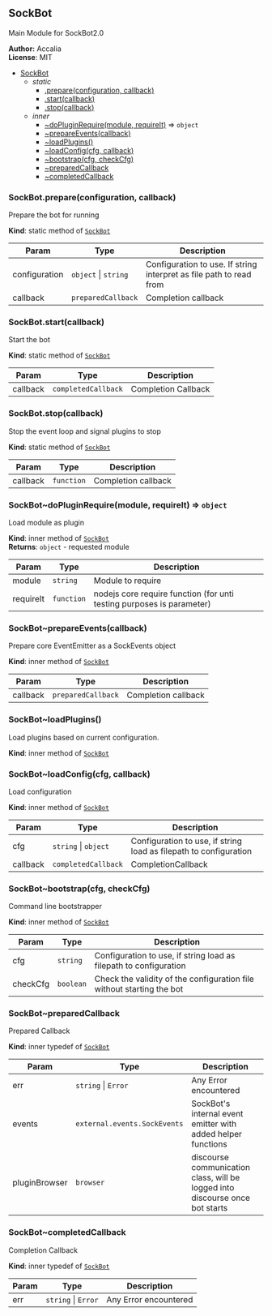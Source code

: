 <a name="module_SockBot"></a>
## SockBot
Main Module for SockBot2.0

**Author:** Accalia  
**License**: MIT  

* [SockBot](#module_SockBot)
  * _static_
    * [.prepare(configuration, callback)](#module_SockBot.prepare)
    * [.start(callback)](#module_SockBot.start)
    * [.stop(callback)](#module_SockBot.stop)
  * _inner_
    * [~doPluginRequire(module, requireIt)](#module_SockBot..doPluginRequire) ⇒ <code>object</code>
    * [~prepareEvents(callback)](#module_SockBot..prepareEvents)
    * [~loadPlugins()](#module_SockBot..loadPlugins)
    * [~loadConfig(cfg, callback)](#module_SockBot..loadConfig)
    * [~bootstrap(cfg, checkCfg)](#module_SockBot..bootstrap)
    * [~preparedCallback](#module_SockBot..preparedCallback)
    * [~completedCallback](#module_SockBot..completedCallback)

<a name="module_SockBot.prepare"></a>
### SockBot.prepare(configuration, callback)
Prepare the bot for running

**Kind**: static method of <code>[SockBot](#module_SockBot)</code>  

| Param | Type | Description |
| --- | --- | --- |
| configuration | <code>object</code> &#124; <code>string</code> | Configuration to use. If string interpret as file path to read from |
| callback | <code>preparedCallback</code> | Completion callback |

<a name="module_SockBot.start"></a>
### SockBot.start(callback)
Start the bot

**Kind**: static method of <code>[SockBot](#module_SockBot)</code>  

| Param | Type | Description |
| --- | --- | --- |
| callback | <code>completedCallback</code> | Completion Callback |

<a name="module_SockBot.stop"></a>
### SockBot.stop(callback)
Stop the event loop and signal plugins to stop

**Kind**: static method of <code>[SockBot](#module_SockBot)</code>  

| Param | Type | Description |
| --- | --- | --- |
| callback | <code>function</code> | Completion callback |

<a name="module_SockBot..doPluginRequire"></a>
### SockBot~doPluginRequire(module, requireIt) ⇒ <code>object</code>
Load module as plugin

**Kind**: inner method of <code>[SockBot](#module_SockBot)</code>  
**Returns**: <code>object</code> - requested module  

| Param | Type | Description |
| --- | --- | --- |
| module | <code>string</code> | Module to require |
| requireIt | <code>function</code> | nodejs core require function (for unti testing purposes is parameter) |

<a name="module_SockBot..prepareEvents"></a>
### SockBot~prepareEvents(callback)
Prepare core EventEmitter as a SockEvents object

**Kind**: inner method of <code>[SockBot](#module_SockBot)</code>  

| Param | Type | Description |
| --- | --- | --- |
| callback | <code>preparedCallback</code> | Completion callback |

<a name="module_SockBot..loadPlugins"></a>
### SockBot~loadPlugins()
Load plugins based on current configuration.

**Kind**: inner method of <code>[SockBot](#module_SockBot)</code>  
<a name="module_SockBot..loadConfig"></a>
### SockBot~loadConfig(cfg, callback)
Load configuration

**Kind**: inner method of <code>[SockBot](#module_SockBot)</code>  

| Param | Type | Description |
| --- | --- | --- |
| cfg | <code>string</code> &#124; <code>object</code> | Configuration to use, if string load as filepath to configuration |
| callback | <code>completedCallback</code> | CompletionCallback |

<a name="module_SockBot..bootstrap"></a>
### SockBot~bootstrap(cfg, checkCfg)
Command line bootstrapper

**Kind**: inner method of <code>[SockBot](#module_SockBot)</code>  

| Param | Type | Description |
| --- | --- | --- |
| cfg | <code>string</code> | Configuration to use, if string load as filepath to configuration |
| checkCfg | <code>boolean</code> | Check the validity of the configuration file without starting the bot |

<a name="module_SockBot..preparedCallback"></a>
### SockBot~preparedCallback
Prepared Callback

**Kind**: inner typedef of <code>[SockBot](#module_SockBot)</code>  

| Param | Type | Description |
| --- | --- | --- |
| err | <code>string</code> &#124; <code>Error</code> | Any Error encountered |
| events | <code>external.events.SockEvents</code> | SockBot's internal event emitter with added helper functions |
| pluginBrowser | <code>browser</code> | discourse communication class, will be logged into discourse once bot starts |

<a name="module_SockBot..completedCallback"></a>
### SockBot~completedCallback
Completion Callback

**Kind**: inner typedef of <code>[SockBot](#module_SockBot)</code>  

| Param | Type | Description |
| --- | --- | --- |
| err | <code>string</code> &#124; <code>Error</code> | Any Error encountered |

